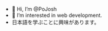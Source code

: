 - 👋 Hi, I’m @PoJosh
- 👀 I’m interested in web development.
- 日本語を学ぶことに興味があります。

<!---
PoJosh/PoJosh is a ✨ special ✨ repository because its `README.md` (this file) appears on your GitHub profile.
You can click the Preview link to take a look at your changes.
--->
